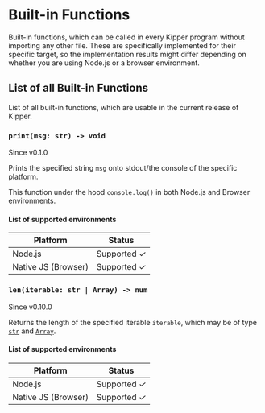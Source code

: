 # Built-in Functions

Built-in functions, which can be called in every Kipper program without importing any other
file. These are specifically implemented for their specific target, so the implementation
results might differ depending on whether you are using Node.js or a browser environment.

## List of all Built-in Functions

List of all built-in functions, which are usable in the current release of Kipper.

<h3 id="print" class="starts-with-code-tag"><code>print(msg: str) -> void</code></h3>

<p class="docs-version-indicator">Since v0.1.0</p>

Prints the specified string `msg` onto stdout/the console of the specific platform.

This function under the hood `console.log()` in both Node.js and Browser environments.

#### List of supported environments

| Platform            | Status                                       |
| ------------------- | -------------------------------------------- |
| Node.js             | Supported <em class="green-checkmark">✓</em> |
| Native JS (Browser) | Supported <em class="green-checkmark">✓</em> |

<h3 id="len" class="starts-with-code-tag"><code>len(iterable: str | Array<any>) -> num</code></h3>

<p class="docs-version-indicator">Since v0.10.0</p>

Returns the length of the specified iterable `iterable`, which may be of type <a href="../datatypes/str-type.html"><code>str</code></a> and <a href="../datatypes/array-type.html"><code>Array<T></code></a>.

#### List of supported environments

| Platform            | Status                                       |
| ------------------- | -------------------------------------------- |
| Node.js             | Supported <em class="green-checkmark">✓</em> |
| Native JS (Browser) | Supported <em class="green-checkmark">✓</em> |
